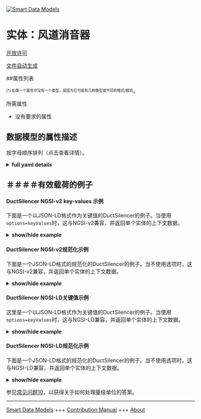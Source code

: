 <!-- 10-Header -->  
[![Smart Data Models](https://smartdatamodels.org/wp-content/uploads/2022/01/SmartDataModels_logo.png "Logo")](https://smartdatamodels.org)  
实体：风道消音器  
========<!-- /10-Header -->  
<!-- 15-License -->  
[开放许可](https://github.com/smart-data-models//dataModel.S4BLDG/blob/master/DuctSilencer/LICENSE.md)  
[文件自动生成](https://docs.google.com/presentation/d/e/2PACX-1vTs-Ng5dIAwkg91oTTUdt8ua7woBXhPnwavZ0FxgR8BsAI_Ek3C5q97Nd94HS8KhP-r_quD4H0fgyt3/pub?start=false&loop=false&delayms=3000#slide=id.gb715ace035_0_60)  
<!-- /15-License -->  
<!-- 20-Description -->  
<!-- /20-Description -->  
<!-- 30-PropertiesList -->  

##属性列表  

<sup><sub>[*] 如果一个属性中没有一个类型，是因为它可能有几种类型或不同的格式/模式</sub></sup>。  
<!-- /30-PropertiesList -->  
<!-- 35-RequiredProperties -->  
所需属性  
- 没有要求的属性  <!-- /35-RequiredProperties -->  
<!-- 40-RequiredProperties -->  
<!-- /40-RequiredProperties -->  
<!-- 50-DataModelHeader -->  
## 数据模型的属性描述  
按字母顺序排列（点击查看详情）。  
<!-- /50-DataModelHeader -->  
<!-- 60-ModelYaml -->  
<details><summary><strong>full yaml details</strong></summary>    
```yaml  
DuctSilencer:    
  description: 'A duct silencer is a device that is typically installed inside a duct distribution system for the purpose of reducing the noise levels from air movement, fan noise, etc. in the adjacent space or downstream of the duct silencer device.'    
  properties:    
    address:    
      description: The mailing address    
      properties:    
        addressCountry:    
          description: 'Property. The country. For example, Spain. Model:''https://schema.org/addressCountry'''    
          type: string    
        addressLocality:    
          description: 'Property. The locality in which the street address is, and which is in the region. Model:''https://schema.org/addressLocality'''    
          type: string    
        addressRegion:    
          description: 'Property. The region in which the locality is, and which is in the country. Model:''https://schema.org/addressRegion'''    
          type: string    
        district:    
          description: 'A district is a type of administrative division that, in some countries, is managed by the local government.'    
          type: string    
        postOfficeBoxNumber:    
          description: 'Property. The post office box number for PO box addresses. For example, 03578. Model:''https://schema.org/postOfficeBoxNumber'''    
          type: string    
        postalCode:    
          description: 'Property. The postal code. For example, 24004. Model:''https://schema.org/https://schema.org/postalCode'''    
          type: string    
        streetAddress:    
          description: 'Property. The street address. Model:''https://schema.org/streetAddress'''    
          type: string    
        streetNr:    
          description: Number identifying a specific property on a public street.    
          type: string    
      type: object    
      x-ngsi:    
        model: https://schema.org/address    
        type: Property    
    airFlowRateMax:    
      description: Property. Maximum allowable air flow rate. Usually measured in m3/s.    
      type: number    
      x-ngsi:    
        type: Property    
    airFlowRateMin:    
      description: Property. Minimum allowable air flow rate. Usually measured in m3/s.    
      type: number    
      x-ngsi:    
        type: Property    
    alternateName:    
      description: An alternative name for this item    
      type: string    
      x-ngsi:    
        type: Property    
    areaServed:    
      description: The geographic area where a service or offered item is provided    
      type: string    
      x-ngsi:    
        model: https://schema.org/Text    
        type: Property    
    dataProvider:    
      description: A sequence of characters identifying the provider of the harmonised data entity.    
      type: string    
      x-ngsi:    
        type: Property    
    dateCreated:    
      description: Entity creation timestamp. This will usually be allocated by the storage platform.    
      format: date-time    
      type: string    
      x-ngsi:    
        type: Property    
    dateModified:    
      description: Timestamp of the last modification of the entity. This will usually be allocated by the storage platform.    
      format: date-time    
      type: string    
      x-ngsi:    
        type: Property    
    description:    
      description: A description of this item    
      type: string    
      x-ngsi:    
        type: Property    
    hasExteriorInsulation:    
      description: Property. TRUE if the silencer has exterior insulation. FALSE if it does not.    
      type: boolean    
      x-ngsi:    
        type: Property    
    hasManufacturer:    
      description: 'Property. A relationship identifying the manufacturer of an entity (e.g., device). The value is expected to be a string or a string with language tag.'    
      type: string    
      x-ngsi:    
        type: Property    
    hasModel:    
      description: 'Property. A relationship identifying the model of an entity (e.g., device). The value is expected to be a string or a string with language tag.'    
      type: string    
      x-ngsi:    
        type: Property    
    hydraulicDiameter:    
      description: Property. Hydraulic diameter. Usually measured in millimeters (mm).    
      type: number    
      x-ngsi:    
        type: Property    
    id:    
      anyOf: &ductsilencer_-_properties_-_iscontainedinbuildingspace_-_anyof    
        - description: Property. Identifier format of any NGSI entity    
          maxLength: 256    
          minLength: 1    
          pattern: ^[\w\-\.\{\}\$\+\*\[\]`|~^@!,:\\]+$    
          type: string    
        - description: Property. Identifier format of any NGSI entity    
          format: uri    
          type: string    
      description: Unique identifier of the entity    
      x-ngsi:    
        type: Property    
    isContainedInBuildingSpace:    
      anyOf: *ductsilencer_-_properties_-_iscontainedinbuildingspace_-_anyof    
      description: Relationship. An entity used to define the physical spaces of the building. A building space contains devices or building objects. (BuildingSpace)    
      x-ngsi:    
        type: Property    
    isContainedInPhysicalObject:    
      anyOf: *ductsilencer_-_properties_-_iscontainedinbuildingspace_-_anyof    
      description: Relationship. Any Object that has a proper space region.  (Definition extracted from DUL ontology) (PhysicalObject)    
      x-ngsi:    
        type: Property    
    isSubSystemOf:    
      description: Relationship. A reference to a system(s) that this Physical Object is part of.    
      items:    
        anyOf: *ductsilencer_-_properties_-_iscontainedinbuildingspace_-_anyof    
        description: Property. Unique identifier of the entity    
      type: array    
      x-ngsi:    
        type: Relationship    
    length:    
      description: Property. The finished length of the device. Usually measured in millimeters (mm).    
      type: number    
      x-ngsi:    
        type: Property    
    location:    
      description: 'Geojson reference to the item. It can be Point, LineString, Polygon, MultiPoint, MultiLineString or MultiPolygon'    
      oneOf:    
        - description: GeoProperty. Geojson reference to the item. Point    
          properties:    
            bbox:    
              items:    
                type: number    
              minItems: 4    
              type: array    
            coordinates:    
              items:    
                type: number    
              minItems: 2    
              type: array    
            type:    
              enum:    
                - Point    
              type: string    
          required:    
            - type    
            - coordinates    
          title: GeoJSON Point    
          type: object    
        - description: GeoProperty. Geojson reference to the item. LineString    
          properties:    
            bbox:    
              items:    
                type: number    
              minItems: 4    
              type: array    
            coordinates:    
              items:    
                items:    
                  type: number    
                minItems: 2    
                type: array    
              minItems: 2    
              type: array    
            type:    
              enum:    
                - LineString    
              type: string    
          required:    
            - type    
            - coordinates    
          title: GeoJSON LineString    
          type: object    
        - description: GeoProperty. Geojson reference to the item. Polygon    
          properties:    
            bbox:    
              items:    
                type: number    
              minItems: 4    
              type: array    
            coordinates:    
              items:    
                items:    
                  items:    
                    type: number    
                  minItems: 2    
                  type: array    
                minItems: 4    
                type: array    
              type: array    
            type:    
              enum:    
                - Polygon    
              type: string    
          required:    
            - type    
            - coordinates    
          title: GeoJSON Polygon    
          type: object    
        - description: GeoProperty. Geojson reference to the item. MultiPoint    
          properties:    
            bbox:    
              items:    
                type: number    
              minItems: 4    
              type: array    
            coordinates:    
              items:    
                items:    
                  type: number    
                minItems: 2    
                type: array    
              type: array    
            type:    
              enum:    
                - MultiPoint    
              type: string    
          required:    
            - type    
            - coordinates    
          title: GeoJSON MultiPoint    
          type: object    
        - description: GeoProperty. Geojson reference to the item. MultiLineString    
          properties:    
            bbox:    
              items:    
                type: number    
              minItems: 4    
              type: array    
            coordinates:    
              items:    
                items:    
                  items:    
                    type: number    
                  minItems: 2    
                  type: array    
                minItems: 2    
                type: array    
              type: array    
            type:    
              enum:    
                - MultiLineString    
              type: string    
          required:    
            - type    
            - coordinates    
          title: GeoJSON MultiLineString    
          type: object    
        - description: GeoProperty. Geojson reference to the item. MultiLineString    
          properties:    
            bbox:    
              items:    
                type: number    
              minItems: 4    
              type: array    
            coordinates:    
              items:    
                items:    
                  items:    
                    items:    
                      type: number    
                    minItems: 2    
                    type: array    
                  minItems: 4    
                  type: array    
                type: array    
              type: array    
            type:    
              enum:    
                - MultiPolygon    
              type: string    
          required:    
            - type    
            - coordinates    
          title: GeoJSON MultiPolygon    
          type: object    
      x-ngsi:    
        type: GeoProperty    
    name:    
      description: The name of this item.    
      type: string    
      x-ngsi:    
        type: Property    
    operationTemperatureMax:    
      description: 'Property. Allowable operation ambient (air, fluid) temperature range. Usually measured in degrees Kelvin (K).'    
      type: number    
      x-ngsi:    
        type: Property    
    operationTemperatureMin:    
      description: 'Property. Allowable operation ambient (air, fluid) temperature range. Usually measured in degrees Kelvin (K).'    
      type: number    
      x-ngsi:    
        type: Property    
    owner:    
      description: A List containing a JSON encoded sequence of characters referencing the unique Ids of the owner(s)    
      items:    
        anyOf: *ductsilencer_-_properties_-_iscontainedinbuildingspace_-_anyof    
        description: Property. Unique identifier of the entity    
      type: array    
      x-ngsi:    
        type: Property    
    seeAlso:    
      description: list of uri pointing to additional resources about the item    
      oneOf:    
        - items:    
            format: uri    
            type: string    
          minItems: 1    
          type: array    
        - format: uri    
          type: string    
      x-ngsi:    
        type: Property    
    source:    
      description: 'A sequence of characters giving the original source of the entity data as a URL. Recommended to be the fully qualified domain name of the source provider, or the URL to the source object.'    
      type: string    
      x-ngsi:    
        type: Property    
    type:    
      description: Property. It must be equal to `DuctSilencer`.    
      enum:    
        - DuctSilencer    
      type: string    
      x-ngsi:    
        type: Property    
    weight:    
      description: Property. The weight of the device. Usually measured in kilograms (kg) or grams (g).    
      type: number    
      x-ngsi:    
        type: Property    
    workingPressureMax:    
      description: 'Property. Maximum working pressure. Usually measured in Pascals (Pa, N/m2).'    
      type: number    
      x-ngsi:    
        type: Property    
    workingPressureMin:    
      description: 'Property. Allowable minimum working pressure (relative to ambient pressure). Usually measured in Pascals (Pa, N/m2).'    
      type: number    
      x-ngsi:    
        type: Property    
  required:    
    - id    
    - type    
  type: object    
  x-derived-from: "https://saref.etsi.org/saref4bldg/v1.1.2/#s4bldg:DuctSilencer"    
  x-disclaimer: 'Redistribution and use in source and binary forms, with or without modification, are permitted  provided that the license conditions are met. Copyleft (c) 2022 Contributors to Smart Data Models Program'    
  x-license-url: https://github.com/smart-data-models/dataModel.S4BLDG/blob/master/DuctSilencer/LICENSE.md    
  x-model-schema: https://smart-data-models.github.com/dataModel.SAREF4BLDG/DuctSilencer/schema.json    
  x-model-tags: SAREF DuctSilencer    
  x-version: 0.0.1    
```  
</details>    
<!-- /60-ModelYaml -->  
<!-- 70-MiddleNotes -->  
<!-- /70-MiddleNotes -->  
<!-- 80-Examples -->  
## ＃＃＃＃有效载荷的例子  
#### DuctSilencer NGSI-v2 key-values 示例  
下面是一个以JSON-LD格式作为关键值的DuctSilencer的例子。当使用`options=keyValues`时，这与NGSI-v2兼容，并返回单个实体的上下文数据。  
<details><summary><strong>show/hide example</strong></summary>    
```json  
{  
  "id": "urn:ngsi-ld:DuctSilencer:439e7a92-6ff4-4b8b-94fa-cefa9b8cc9a2",  
  "type": "DuctSilencer",  
  "airFlowRateMax": 0.1608748792870458,  
  "airFlowRateMin": 0.5144201035637935,  
  "hasExteriorInsulation": true,  
  "hydraulicDiameter": 0.655988670157379,  
  "length": 0.6761801102701772,  
  "operationTemperatureMax": 0.9108707788637439,  
  "operationTemperatureMin": 0.38034850956825317,  
  "weight": 0.3440451194010431,  
  "workingPressureMax": 0.4689060124065172,  
  "workingPressureMin": 0.6786833167445696,  
  "isContainedInBuildingSpace": "urn:ngsi-ld:BuildingSpace:35cd1a8e-8ad6-4cd0-9a0c-4270a9cf8680",  
  "isContainedInPhysicalObject": "urn:ngsi-ld:PhysicalObject:3ba75bf1-2b1d-4988-bf7d-2000b44b87ab",  
  "isSubSystemOf": [  
    "urn:ngsi-ld:System:7dd27551-56f1-4c2b-b094-f490114a721e",  
    "urn:ngsi-ld:System:b6550f33-a522-4632-81e4-dcd4c08d3229",  
    "urn:ngsi-ld:System:68691c7c-07b2-4009-ae84-c326a9e32071"  
  ],  
  "hasManufacturer": "DuctSilencer Company Inc.",  
  "hasModel": "DuctSilencer 0.1.2",  
  "dateCreated": "2023-01-26T11:03:15Z",  
  "dateModified": "2023-01-26T06:10:02Z",  
  "source": "Import",  
  "name": "DuctSilencer",  
  "alternateName": "DuctSilencer type 2",  
  "description": "DuctSilencer of limited DuctSilencer types",  
  "dataProvider": "IFC file"  
}  
```  
</details>  
#### DuctSilencer NGSI-v2规范化示例  
下面是一个JSON-LD格式的规范化的DuctSilencer的例子。当不使用选项时，这与NGSI-v2兼容，并返回单个实体的上下文数据。  
<details><summary><strong>show/hide example</strong></summary>    
```json  
{  
  "id": "urn:ngsi-ld:DuctSilencer:354bc2c9-fe84-4b86-870e-b4bb0f421e14",  
  "type": "DuctSilencer",  
  "airFlowRateMax": {  
    "type": "Measurement",  
    "value": 0.42241788558074733  
  },  
  "airFlowRateMin": {  
    "type": "Measurement",  
    "value": 0.3750532258722393  
  },  
  "hasExteriorInsulation": {  
    "type": "Boolean",  
    "value": false  
  },  
  "hydraulicDiameter": {  
    "type": "Measurement",  
    "value":  0.28893264554968967  
  },  
  "length": {  
    "type": "Measurement",  
    "value": 0.8546214350560009  
  },  
  "operationTemperatureMax": {  
    "type": "Measurement",  
    "value": 0.5534860278496251  
  },  
  "operationTemperatureMin": {  
    "type": "Measurement",  
    "value":  0.8929827048351656  
  },  
  "weight": {  
    "type": "Measurement",  
    "value":  0.6856055430291446  
  },  
  "workingPressureMax": {  
    "type": "Measurement",  
    "value":  0.28889395933436934  
  },  
  "workingPressureMin": {  
    "type": "Measurement",  
    "value": 0.5603647437955193  
  },  
  "isContainedInBuildingSpace": {  
    "type": "URI",  
    "value": "urn:ngsi-ld:BuildingSpace:2e17ab63-5c61-4d14-90a2-6d9c2f96681d"  
  },  
  "isContainedInPhysicalObject": {  
    "type": "URI",  
    "value": "urn:ngsi-ld:PhysicalObject:edc1a584-5b19-4244-b872-001cf887a7d7"  
  },  
  "isSubSystemOf": {  
    "type": "array",  
    "value": [  
      {  
        "type": "URI",  
        "value": "urn:ngsi-ld:System:749d1fd1-6e00-4d22-96f6-aec2dda0e494"  
      },  
      {  
        "type": "URI",  
        "value": "urn:ngsi-ld:System:6e1df1b9-fdec-4c73-9a85-f28b88014ec8"  
      },  
      {  
        "type": "URI",  
        "value": "urn:ngsi-ld:System:b6ffa288-5b86-40d9-90d7-5fb8b8dc7f02"  
      }  
    ]  
  },  
  "hasManufacturer": {  
    "type": "Text",  
    "value": "DuctSilencer Company Inc."  
  },  
  "hasModel": {  
    "type": "Text",  
    "value": "DuctSilencer 0.1.2"  
  },  
  "dateCreated": {  
    "type": "DateTime",  
    "value": "2023-01-25T14:45:14.4588565+01:00"  
  },  
  "dateModified": {  
    "type": "DateTime",  
    "value": "2023-01-26T11:59:21.5030067+01:00"  
  },  
  "source": {  
    "type": "Text",  
    "value": "Import"  
  },  
  "name": {  
    "type": "Text",  
    "value": "DuctSilencer"  
  },  
  "alternateName": {  
    "type": "Text",  
    "value": "DuctSilencer type 2"  
  },  
  "description": {  
    "type": "Text",  
    "value": "DuctSilencer of limited DuctSilencer types"  
  },  
  "dataProvider": {  
    "type": "Text",  
    "value": "IFC file"  
  }  
}  
```  
</details>  
#### DuctSilencer NGSI-LD关键值示例  
这里是一个以JSON-LD格式作为关键值的DuctSilencer的例子。当使用`options=keyValues`时，这与NGSI-LD兼容，并返回单个实体的上下文数据。  
<details><summary><strong>show/hide example</strong></summary>    
```json  
{  
  "id": "urn:ngsi-ld:DuctSilencer:439e7a92-6ff4-4b8b-94fa-cefa9b8cc9a2",  
  "type": "DuctSilencer",  
  "airFlowRateMax": 0.1608748792870458,  
  "airFlowRateMin": 0.5144201035637935,  
  "hasExteriorInsulation": true,  
  "hydraulicDiameter": 0.655988670157379,  
  "length": 0.6761801102701772,  
  "operationTemperatureMax": 0.9108707788637439,  
  "operationTemperatureMin": 0.38034850956825317,  
  "weight": 0.3440451194010431,  
  "workingPressureMax": 0.4689060124065172,  
  "workingPressureMin": 0.6786833167445696,  
  "isContainedInBuildingSpace": "urn:ngsi-ld:BuildingSpace:35cd1a8e-8ad6-4cd0-9a0c-4270a9cf8680",  
  "isContainedInPhysicalObject": "urn:ngsi-ld:PhysicalObject:3ba75bf1-2b1d-4988-bf7d-2000b44b87ab",  
  "isSubSystemOf": [  
    "urn:ngsi-ld:System:7dd27551-56f1-4c2b-b094-f490114a721e",  
    "urn:ngsi-ld:System:b6550f33-a522-4632-81e4-dcd4c08d3229",  
    "urn:ngsi-ld:System:68691c7c-07b2-4009-ae84-c326a9e32071"  
  ],  
  "hasManufacturer": "DuctSilencer Company Inc.",  
  "hasModel": "DuctSilencer 0.1.2",  
  "dateCreated": "2023-01-26T11:03:15Z",  
  "dateModified": "2023-01-26T06:10:02Z",  
  "source": "Import",  
  "name": "DuctSilencer",  
  "alternateName": "DuctSilencer type 2",  
  "description": "DuctSilencer of limited DuctSilencer types",  
  "dataProvider": "IFC file",  
  "@context": [  
    "https://raw.githubusercontent.com/smart-data-models/dataModel.S4BLDG/master/context.jsonld",  
    "https://uri.etsi.org/ngsi-ld/v1/ngsi-ld-core-context.jsonld"  
  ]  
}  
```  
</details>  
#### DuctSilencer NGSI-LD规范化示例  
下面是一个JSON-LD格式的规范化的DuctSilencer的例子。当不使用选项时，这与NGSI-LD兼容，并返回单个实体的上下文数据。  
<details><summary><strong>show/hide example</strong></summary>    
```json  
{  
  "id": "urn:ngsi-ld:DuctSilencer:f2f44b77-d3ee-4ab4-bd1a-1c476f674549",  
  "type": "DuctSilencer",  
  "airFlowRateMax": {  
    "type": "Property",  
    "unitCode": "m3/s",  
    "observedAt": "2023-01-25T19:54:39Z",  
    "value": 0.5746033930246481  
  },  
  "airFlowRateMin": {  
    "type": "Property",  
    "unitCode": "m3/s",  
    "observedAt": "2023-01-25T21:24:51Z",  
    "value": 0.6010968836956997  
  },  
  "hasExteriorInsulation": {  
    "type": "Property",  
    "value": true  
  },  
  "hydraulicDiameter": {  
    "type": "Property",  
    "unitCode": "mm",  
    "observedAt": "2023-01-25T17:57:38Z",  
    "value": 0.6623416028707915  
  },  
  "length": {  
    "type": "Property",  
    "unitCode": "mm",  
    "observedAt": "2023-01-25T15:21:41Z",  
    "value": 0.9676732407508329  
  },  
  "operationTemperatureMax": {  
    "type": "Property",  
    "unitCode": "K",  
    "observedAt": "2023-01-26T11:39:38Z",  
    "value": 0.56707910867758  
  },  
  "operationTemperatureMin": {  
    "type": "Property",  
    "unitCode": "K",  
    "observedAt": "2023-01-26T09:06:00Z",  
    "value": 0.7219158816538178  
  },  
  "weight": {  
    "type": "Property",  
    "unitCode": "g",  
    "observedAt": "2023-01-25T21:05:44Z",  
    "value": 0.6644043164355533  
  },  
  "workingPressureMax": {  
    "type": "Property",  
    "unitCode": "N/m2",  
    "observedAt": "2023-01-26T04:07:57Z",  
    "value": 0.058329572403388985  
  },  
  "workingPressureMin": {  
    "type": "Property",  
    "unitCode": "N/m2",  
    "observedAt": "2023-01-25T23:17:06Z",  
    "value": 0.10711886041657781  
  },  
  "isContainedInBuildingSpace": {  
    "type": "Relationship",  
    "object": "urn:ngsi-ld:BuildingSpace:0addac31-ddff-4a11-97a1-e9411907e554"  
  },  
  "isContainedInPhysicalObject": {  
    "type": "Relationship",  
    "object": "urn:ngsi-ld:PhysicalObject:ac4f9960-3415-4943-a490-81859df172a4"  
  },  
  "isSubSystemOf": [  
    {  
      "type": "Relationship",  
      "object": "urn:ngsi-ld:System:a182c79d-ec15-4bfb-9b22-b0db74eac23e"  
    },  
    {  
      "type": "Relationship",  
      "object": "urn:ngsi-ld:System:f429ad1b-2285-441f-9305-8de0017d3b4c"  
    },  
    {  
      "type": "Relationship",  
      "object": "urn:ngsi-ld:System:d1dfe74b-ef79-4c61-be03-d1617663f8c4"  
    }  
  ],  
  "hasManufacturer": {  
    "type": "Property",  
    "value": "DuctSilencer Company Inc."  
  },  
  "hasModel": {  
    "type": "Property",  
    "value": "DuctSilencer 0.1.2"  
  },  
  "dateCreated": {  
    "type": "Property",  
    "value": "2023-01-26T01:07:55Z"  
  },  
  "dateModified": {  
    "type": "Property",  
    "value": "2023-01-26T12:16:22Z"  
  },  
  "source": {  
    "type": "Property",  
    "value": "Import"  
  },  
  "name": {  
    "type": "Property",  
    "value": "DuctSilencer"  
  },  
  "alternateName": {  
    "type": "Property",  
    "value": "DuctSilencer type 2"  
  },  
  "description": {  
    "type": "Property",  
    "value": "DuctSilencer of limited DuctSilencer types"  
  },  
  "dataProvider": {  
    "type": "Property",  
    "value": "IFC file"  
  },  
  "@context": [  
    "https://raw.githubusercontent.com/smart-data-models/dataModel.S4BLDG/master/context.jsonld",  
    "https://uri.etsi.org/ngsi-ld/v1/ngsi-ld-core-context.jsonld"  
  ]  
}  
```  
</details><!-- /80-Examples -->  
<!-- 90-FooterNotes -->  
<!-- /90-FooterNotes -->  
<!-- 95-Units -->  
参见[常见问题10](https://smartdatamodels.org/index.php/faqs/)，以获得关于如何处理量级单位的答案。  
<!-- /95-Units -->  
<!-- 97-LastFooter -->  
---  
[Smart Data Models](https://smartdatamodels.org) +++ [Contribution Manual](https://bit.ly/contribution_manual) +++ [About](https://bit.ly/Introduction_SDM)<!-- /97-LastFooter -->  
